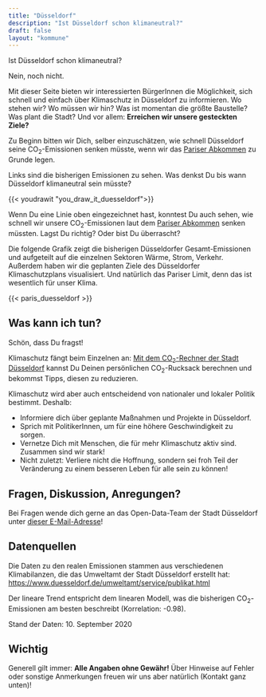 ```yaml
---
title: "Düsseldorf"
description: "Ist Düsseldorf schon klimaneutral?"
draft: false
layout: "kommune"
---
```



Ist Düsseldorf schon klimaneutral?

Nein, noch nicht.

Mit dieser Seite bieten wir interessierten BürgerInnen die Möglichkeit,
sich schnell und einfach über Klimaschutz in Düsseldorf zu informieren.
Wo stehen wir? Wo müssen wir hin? Was ist momentan die größte Baustelle?
Was plant die Stadt?
Und vor allem: **Erreichen wir unsere gesteckten Ziele?**

Zu Beginn bitten wir Dich, selber einzuschätzen, wie schnell Düsseldorf seine
CO<sub>2</sub>-Emissionen senken müsste, wenn wir das [Pariser Abkommen](../paris-limits) zu Grunde legen.

Links sind die bisherigen Emissionen zu sehen. Was denkst Du bis wann Düsseldorf
klimaneutral sein müsste?

{{< youdrawit "you_draw_it_duesseldorf">}}

Wenn Du eine Linie oben eingezeichnet hast, konntest Du auch sehen, wie schnell wir unsere CO<sub>2</sub>-Emissionen laut dem [Pariser Abkommen](../../paris-limits) senken müssten. Lagst Du richtig? Oder bist Du überrascht?

Die folgende Grafik zeigt die bisherigen Düsseldorfer Gesamt-Emissionen und aufgeteilt auf die einzelnen Sektoren Wärme, Strom, Verkehr. Außerdem haben wir die geplanten Ziele des Düsseldorfer Klimaschutzplans visualisiert. Und natürlich das Pariser Limit, denn das ist wesentlich für unser Klima.

{{< paris_duesseldorf >}}

## Was kann ich tun?

Schön, dass Du fragst!

Klimaschutz fängt beim Einzelnen an: [Mit dem CO<sub>2</sub>-Rechner der Stadt Düsseldorf](https://www.duesseldorf.de/umweltamt/umweltthemen-von-a-z/klimaschutz/klimafreundlicher-alltag/co2-bekommt-frei.html) kannst Du Deinen persönlichen CO<sub>2</sub>-Rucksack berechnen und bekommst Tipps, diesen zu reduzieren.

Klimaschutz wird aber auch entscheidend von nationaler und lokaler Politik bestimmt.
Deshalb:

- Informiere dich über geplante Maßnahmen und Projekte in Düsseldorf.
- Sprich mit PolitikerInnen, um für eine höhere Geschwindigkeit zu sorgen.
- Vernetze Dich mit Menschen, die für mehr Klimaschutz aktiv sind. Zusammen sind wir stark!
- Nicht zuletzt: Verliere nicht die Hoffnung, sondern sei froh Teil der Veränderung zu einem besseren Leben für alle sein zu können!

## Fragen, Diskussion, Anregungen?

Bei Fragen wende dich gerne an das Open-Data-Team der Stadt Düsseldorf unter [dieser E-Mail-Adresse](mailto:ed.frodlesseud@atadnepo)!

## Datenquellen

Die Daten zu den realen Emissionen stammen aus verschiedenen Klimabilanzen, die das Umweltamt der Stadt Düsseldorf erstellt hat: https://www.duesseldorf.de/umweltamt/service/publikat.html

Der lineare Trend entspricht dem linearen Modell, was die bisherigen CO<sub>2</sub>-Emissionen
am besten beschreibt (Korrelation: -0.98).

Stand der Daten: 10. September 2020

## Wichtig

Generell gilt immer: **Alle Angaben ohne Gewähr!** Über Hinweise auf
Fehler oder sonstige Anmerkungen freuen wir uns aber natürlich (Kontakt ganz unten)!

